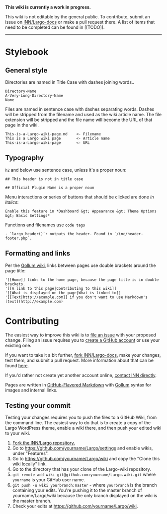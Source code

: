 **This wiki is currently a work in progress.**

This wiki is not editable by the general public. To contribute, submit an issue on [INN/Largo-docs](https://github.com/INN/Largo-docs) or make a pull request there. A list of items that need to be completed can be found in [[TODO]].

----------

# Stylebook

## General style

Directories are named in Title Case with dashes joining words..

    Directory-Name
    A-Very-Long-Directory-Name
    Name

Files are named in sentence case with dashes separating words. Dashes will be stripped from the filename and used as the wiki article name. The file extension will be stripped and the file name will become the URL of that page in the wiki. 

    This-is-a-Largo-wiki-page.md    <- Filename
    This is a Largo wiki page       <- Article name
    This-is-a-Largo-wiki-page       <- URL


## Typography

`h2` and below use sentence case, unless it's a proper noun:

	## This header is not in title case
	
	## Official Plugin Name is a proper noun

Menu interactions or series of buttons that should be clicked are done *in italics*:

	Enable this feature in *Dashboard &gt; Appearance &gt; Theme Options &gt; Basic Settings*
	
Functions and filenames use `code tags`

	- `largo_header()`: outputs the header. Found in `/inc/header-footer.php`.

## Formatting and links

Per the [Gollum wiki](https://github.com/gollum/gollum/wiki), links between pages use double brackets around the page title:

    '[[Home]] links to the home page, because the page title is in double brackets.
    '[[A link to this page|Contributing to this wiki]]
    '[[What is displayed on the page|What is linked to]]
    '[[Text|http://example.com]] if you don't want to use Markdown's [text](http://example.com)

<!-- the ' before the [[ is so Gollum doesn't linkify these links. Gollum ignores Markdown escaping conventions -->
    
# Contributing

The easiest way to improve this wiki is to [file an issue](https://github.com/INN/Largo-docs/issues) with your proposed change. Filing an issue requires you to [create a GitHub account](https://github.com/join?return_to=https%3A%2F%2Fgithub.com%2FINN%2FLargo-docs%2Fissues%2Fnew) or use your existing one. 

If you want to take it a bit further, [fork INN/Largo-docs](https://github.com/INN/Largo-docs/fork), make your changes, test them, and submit a pull request. More information about that can be found [here](https://github.com/INN/Largo-docs/tree/master/README.md). 

If you'd rather not create yet another account online, [contact INN directly](http://investigativenewsnetwork.org/contact/). 

Pages are written in [GitHub-Flavored Markdown](https://help.github.com/articles/github-flavored-markdown) with [Gollum](https://github.com/gollum/gollum/wiki) syntax for images and internal links.

## Testing your commit

Testing your changes requires you to push the files to a GitHub Wiki, from the command line. The easiest way to do that is to create a copy of the Largo WordPress theme, enable a wiki there, and then push your edited wiki to your wiki.

1. [Fork the INN/Largo repository.](https://github.com/INN/Largo/fork)
2. Go to https://github.com/yourname/Largo/settings and enable wikis, under "Features".
3. Go to https://github.com/yourname/Largo/wiki and copy the "Clone this wiki locally" link.
4. Go to the directory that has your clone of the Largo-wiki repository. 
5. `git remote add wiki git@github.com:yourname/Largo.wiki.git` where `yourname` is your GitHub user name.
6. `git push -u wiki yourbranch:master` - where `yourbranch` is the branch containing your edits. You're pushing it to the master branch of yourname/Largo/wiki because the only branch displayed on the wiki is the master branch. 
7. Check your edits at https://github.com/yourname/Largo/wiki. 

